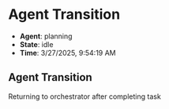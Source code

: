 # Agent Transition

- **Agent**: planning
- **State**: idle
- **Time**: 3/27/2025, 9:54:19 AM

## Agent Transition

Returning to orchestrator after completing task

